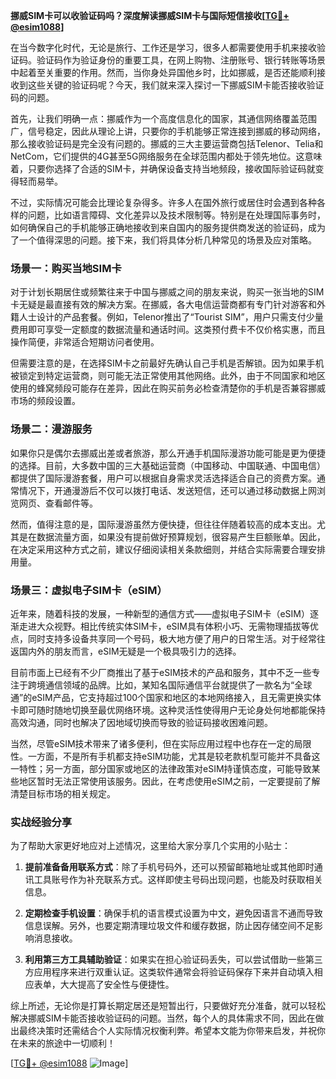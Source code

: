 **挪威SIM卡可以收验证码吗？深度解读挪威SIM卡与国际短信接收[[TG💪+ @esim1088](https://t.me/s/esim1088)]**

在当今数字化时代，无论是旅行、工作还是学习，很多人都需要使用手机来接收验证码。验证码作为验证身份的重要工具，在网上购物、注册账号、银行转账等场景中起着至关重要的作用。然而，当你身处异国他乡时，比如挪威，是否还能顺利接收到这些关键的验证码呢？今天，我们就来深入探讨一下挪威SIM卡能否接收验证码的问题。

首先，让我们明确一点：挪威作为一个高度信息化的国家，其通信网络覆盖范围广，信号稳定，因此从理论上讲，只要你的手机能够正常连接到挪威的移动网络，那么接收验证码是完全没有问题的。挪威的三大主要运营商包括Telenor、Telia和NetCom，它们提供的4G甚至5G网络服务在全球范围内都处于领先地位。这意味着，只要你选择了合适的SIM卡，并确保设备支持当地频段，接收国际验证码就变得轻而易举。

不过，实际情况可能会比理论复杂得多。许多人在国外旅行或居住时会遇到各种各样的问题，比如语言障碍、文化差异以及技术限制等。特别是在处理国际事务时，如何确保自己的手机能够正确地接收到来自国内的服务提供商发送的验证码，成为了一个值得深思的问题。接下来，我们将具体分析几种常见的场景及应对策略。

### 场景一：购买当地SIM卡

对于计划长期居住或频繁往来于中国与挪威之间的朋友来说，购买一张当地的SIM卡无疑是最直接有效的解决方案。在挪威，各大电信运营商都有专门针对游客和外籍人士设计的产品套餐。例如，Telenor推出了“Tourist SIM”，用户只需支付少量费用即可享受一定额度的数据流量和通话时间。这类预付费卡不仅价格实惠，而且操作简便，非常适合短期访问者使用。

但需要注意的是，在选择SIM卡之前最好先确认自己手机是否解锁。因为如果手机被锁定到特定运营商，则可能无法正常使用其他网络。此外，由于不同国家和地区使用的蜂窝频段可能存在差异，因此在购买前务必检查清楚你的手机是否兼容挪威市场的频段设置。

### 场景二：漫游服务

如果你只是偶尔去挪威出差或者旅游，那么开通手机国际漫游功能可能是更为便捷的选择。目前，大多数中国的三大基础运营商（中国移动、中国联通、中国电信）都提供了国际漫游套餐，用户可以根据自身需求灵活选择适合自己的资费方案。通常情况下，开通漫游后不仅可以拨打电话、发送短信，还可以通过移动数据上网浏览网页、查看邮件等。

然而，值得注意的是，国际漫游虽然方便快捷，但往往伴随着较高的成本支出。尤其是在数据流量方面，如果没有提前做好预算规划，很容易产生巨额账单。因此，在决定采用这种方式之前，建议仔细阅读相关条款细则，并结合实际需要合理安排用量。

### 场景三：虚拟电子SIM卡（eSIM）

近年来，随着科技的发展，一种新型的通信方式——虚拟电子SIM卡（eSIM）逐渐走进大众视野。相比传统实体SIM卡，eSIM具有体积小巧、无需物理插拔等优点，同时支持多设备共享同一个号码，极大地方便了用户的日常生活。对于经常往返国内外的朋友而言，eSIM无疑是一个极具吸引力的选择。

目前市面上已经有不少厂商推出了基于eSIM技术的产品和服务，其中不乏一些专注于跨境通信领域的品牌。比如，某知名国际通信平台就提供了一款名为“全球通”的eSIM产品，它支持超过100个国家和地区的本地网络接入，且无需更换实体卡即可随时随地切换至最优网络环境。这种灵活性使得用户无论身处何地都能保持高效沟通，同时也解决了因地域切换而导致的验证码接收困难问题。

当然，尽管eSIM技术带来了诸多便利，但在实际应用过程中也存在一定的局限性。一方面，不是所有手机都支持eSIM功能，尤其是较老款机型可能并不具备这一特性；另一方面，部分国家或地区的法律政策对eSIM持谨慎态度，可能导致某些地区暂时无法正常使用该服务。因此，在考虑使用eSIM之前，一定要提前了解清楚目标市场的相关规定。

### 实战经验分享

为了帮助大家更好地应对上述情况，这里给大家分享几个实用的小贴士：

1. **提前准备备用联系方式**：除了手机号码外，还可以预留邮箱地址或其他即时通讯工具账号作为补充联系方式。这样即使主号码出现问题，也能及时获取相关信息。

2. **定期检查手机设置**：确保手机的语言模式设置为中文，避免因语言不通而导致信息误解。另外，也要定期清理垃圾文件和缓存数据，防止因存储空间不足影响消息接收。

3. **利用第三方工具辅助验证**：如果实在担心验证码丢失，可以尝试借助一些第三方应用程序来进行双重认证。这类软件通常会将验证码保存下来并自动填入相应表单，大大提高了安全性与便捷性。

综上所述，无论你是打算长期定居还是短暂出行，只要做好充分准备，就可以轻松解决挪威SIM卡能否接收验证码的问题。当然，每个人的具体需求不同，因此在做出最终决策时还需结合个人实际情况权衡利弊。希望本文能为你带来启发，并祝你在未来的旅途中一切顺利！

[[TG💪+ @esim1088](https://t.me/s/esim1088) ![Image](https://i.postimg.cc/4NQfJmqS/Snipaste-2025-05-13-00-14-12.png)]